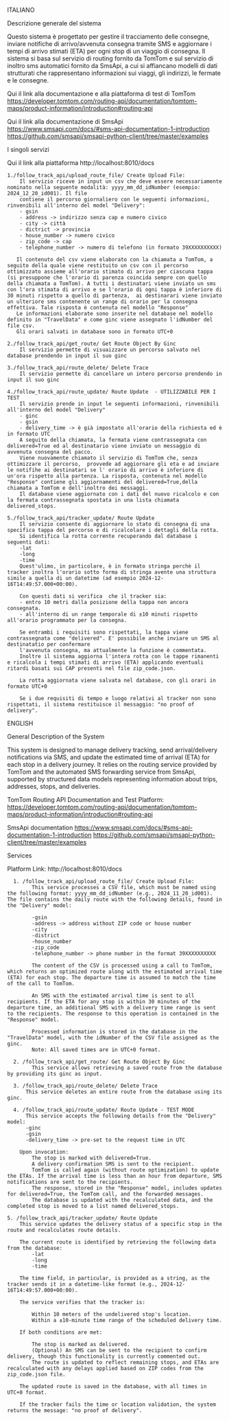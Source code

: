 
ITALIANO

Descrizione generale del sistema

Questo sistema è progettato per gestire il tracciamento delle consegne, inviare notifiche di arrivo/avvenuta consegna tramite SMS e aggiornare i tempi di arrivo stimati (ETA) per ogni stop di un viaggio di consegna. Il sistema si basa sul servizio di routing fornito da TomTom e sul servizio di inoltro sms automatici fornito da SmsApi, a cui si affiancano modelli di dati strutturati che rappresentano informazioni sui viaggi, gli indirizzi, le fermate e le consegne.

Qui il link alla documentazione e alla piattaforma di test di TomTom
https://developer.tomtom.com/routing-api/documentation/tomtom-maps/product-information/introduction#routing-api

Qui il link alla documentazione di SmsApi
https://www.smsapi.com/docs/#sms-api-documentation-1-introduction
https://github.com/smsapi/smsapi-python-client/tree/master/examples


I singoli servizi

Qui il link alla piattaforma
http://localhost:8010/docs

    1./follow_track_api/upload_route_file/ Create Upload File:
        Il servizio riceve in input un csv che deve essere necessariamente nominato nella seguente modalità: yyyy_mm_dd_idNumber (esempio: 2024_12_20_id001). Il file
        contiene il percorso giornaliero con le seguenti informazioni, rinvenibili all'interno del model "Delivery":
        - gsin 
        - address -> indirizzo senza cap e numero civico
        - city -> città
        - dictrict -> provincia
        - house_number -> numero civico
        - zip_code -> cap
        - telephone_number -> numero di telefono (in formato 39XXXXXXXXXX)
       
       Il contenuto del csv viene elaborato con la chiamata a TomTom, a seguito della quale viene restituito un csv con il percorso ottimizzato assieme all'orario stimato di arrivo per ciascuna tappa (si presuppone che l'orario di parenza coincida sempre con quello della chiamata a TomTom). A tutti i destinatari viene inviato un sms con l'ora stimata di arrivo e se l'orario di ogni tappa è inferiore di 30 minuti rispetto a quello di partenza,  ai destinarari viene inviato un ulteriore sms contenente un range di orario per la consegna effettiva. Tale risposta è contenuta nel modello "Response"
       Le informazioni elaborate sono inserite nel database nel modello definito in "TravelData" e come ginc viene assegnato l'idNumber del file csv.
       Gli orari salvati in database sono in formato UTC+0
       
    2./follow_track_api/get_route/ Get Route Object By Ginc
        Il servizio permette di visuaizzare un percorso salvato nel database prendendo in input il suo ginc
    
    3./follow_track_api/route_delete/ Delete Trace
        Il servizio permette di cancellare un intero percorso prendendo in input il suo ginc

    4./follow_track_api/route_update/ Route Update  - UTILIZZABILE PER I TEST
        Il servizio prende in input le seguenti informazioni, rinvenibili all'interno del model "Delivery"
        - ginc
        - gsin
        - delivery_time -> è già impostato all'orario della richiesta ed è in formato UTC
        A seguito della chiamata, la fermata viene contrassegnata con delivered=True ed al destinatario viene inviato un messaggio di avvenuta consegna del pacco.  
        Viene nuovamente chiamato il servizio di TomTom che, senza ottimizzare il percorso,  provvede ad aggiornare gli eta e ad inviare le notifihe ai destinatari se l' orario di arrivo è inferiore di un'ora rispetto alla partenza. La risposta, contenuta nel modello "Response" contiene gli aggiornamenti del delivered=True,della chiamata a TomTom e dell'inoltro dei messaggi.
        Il database viene aggiornato con i dati del nuovo ricalcolo e con la fermata contrassegnata spostata in una lista chiamata delivered_stops. 

    5./follow_track_api/tracker_update/ Route Update
        Il servizio consente di aggiornare lo stato di consegna di una specifica tappa del percorso e di ricalcolare i dettagli della rotta.
        Si identifica la rotta corrente recuperando dal database i seguenti dati: 
        -lat
        -long
        -time
        Quest'ulimo, in particolare, è in formato stringa perchè il tracker inoltra l'orario sotto forma di stringa avente una struttura simile a quella di un datetime (ad esempio 2024-12-16T14:49:57.000+00:00).
        
        Con questi dati si verifica  che il tracker sia:
        - entro 10 metri dalla posizione della tappa non ancora consegnata.
        - all'interno di un range temporale di ±10 minuti rispetto all'orario programmato per la consegna.

        Se entrambi i requisiti sono rispettati, la tappa viene contrassegnata come "delivered". E' possibile anche inviare un SMS al destinatatio per confermare
        l'avvenuta consegna, ma attualmente la funzione è commentata.
        Inoltre il sistema aggiorna l'intera rotta con le tappe rimanenti e ricalcola i tempi stimati di arrivo (ETA) applicando eventuali ritardi basati sui CAP presenti nel file zip_code.json.

        La rotta aggiornata viene salvata nel database, con gli orari in formato UTC+0

        Se i due requisiti di tempo e luogo relativi al tracker non sono rispettati, il sistema restituisce il messaggio: "no proof of delivery".

ENGLISH

General Description of the System

This system is designed to manage delivery tracking, send arrival/delivery notifications via SMS, and update the estimated time of arrival (ETA) for each stop in a delivery journey. It relies on the routing service provided by TomTom and the automated SMS forwarding service from SmsApi, supported by structured data models representing information about trips, addresses, stops, and deliveries.

TomTom Routing API Documentation and Test Platform:
https://developer.tomtom.com/routing-api/documentation/tomtom-maps/product-information/introduction#routing-api

SmsApi documentation
https://www.smsapi.com/docs/#sms-api-documentation-1-introduction
https://github.com/smsapi/smsapi-python-client/tree/master/examples


Services

Platform Link:
http://localhost:8010/docs

      1. /follow_track_api/upload_route_file/ Create Upload File:
            This service processes a CSV file, which must be named using the following format: yyyy_mm_dd_idNumber (e.g., 2024_11_20_id001). The file contains the daily route with the following details, found in the "Delivery" model:

            -gsin
            -address -> address without ZIP code or house number
            -city 
            -district 
            -house_number 
            -zip_code 
            -telephone_number -> phone number in the format 39XXXXXXXXXX

            The content of the CSV is processed using a call to TomTom, which returns an optimized route along with the estimated arrival time (ETA) for each stop. The departure time is assumed to match the time of the call to TomTom.

            An SMS with the estimated arrival time is sent to all recipients. If the ETA for any stop is within 30 minutes of the departure time, an additional SMS with a delivery time range is sent to the recipients. The response to this operation is contained in the "Response" model.

            Processed information is stored in the database in the "TravelData" model, with the idNumber of the CSV file assigned as the ginc.
            Note: All saved times are in UTC+0 format.

      2. /follow_track_api/get_route/ Get Route Object By Ginc
            This service allows retrieving a saved route from the database by providing its ginc as input.

      3. /follow_track_api/route_delete/ Delete Trace
          This service deletes an entire route from the database using its ginc.

      4. /follow_track_api/route_update/ Route Update - TEST MODE
          This service accepts the following details from the "Delivery" model:
          -ginc
          -gsin
          -delivery_time -> pre-set to the request time in UTC

        Upon invocation:
            The stop is marked with delivered=True.
            A delivery confirmation SMS is sent to the recipient.
            TomTom is called again (without route optimization) to update the ETAs. If the arrival time is less than an hour from departure, SMS notifications are sent to the recipients.
            The response, stored in the "Response" model, includes updates for delivered=True, the TomTom call, and the forwarded messages.
            The database is updated with the recalculated data, and the completed stop is moved to a list named delivered_stops.

    5. /follow_track_api/tracker_update/ Route Update
        This service updates the delivery status of a specific stop in the route and recalculates route details.

        The current route is identified by retrieving the following data from the database:
            -lat
            -long
            -time

        The time field, in particular, is provided as a string, as the tracker sends it in a datetime-like format (e.g., 2024-12-16T14:49:57.000+00:00).

        The service verifies that the tracker is:

            Within 10 meters of the undelivered stop's location.
            Within a ±10-minute time range of the scheduled delivery time.

        If both conditions are met:

            The stop is marked as delivered.
            (Optional) An SMS can be sent to the recipient to confirm delivery, though this functionality is currently commented out.
            The route is updated to reflect remaining stops, and ETAs are recalculated with any delays applied based on ZIP codes from the zip_code.json file.

        The updated route is saved in the database, with all times in UTC+0 format.

        If the tracker fails the time or location validation, the system returns the message: "no proof of delivery".